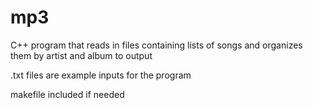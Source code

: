 # mp3
C++ program that reads in files containing lists of songs and organizes them by artist and album to output

.txt files are example inputs for the program

makefile included if needed
